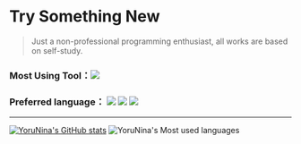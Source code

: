 # Try Something New
> Just a non-professional programming enthusiast, all works are based on self-study.

### Most Using Tool：![](https://img.shields.io/badge/Code-Vscode-blue)
### Preferred language： ![](https://img.shields.io/badge/language-Python-blue)  ![](https://img.shields.io/badge/language-php-green)  ![](https://img.shields.io/badge/language-nodejs-orange)
------
[![YoruNina's GitHub stats](https://github-readme-stats.vercel.app/api?username=YoruNina)](https://github.com/anuraghazra/github-readme-stats)
![YoruNina's Most used languages](https://github-readme-stats.vercel.app/api/top-langs/?username=YoruNina&layout=compact&hide_border=true&langs_count=10)
